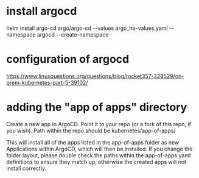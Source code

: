 # install argocd
helm install argo-cd argo/argo-cd --values argo_ha-values.yaml --namespace argocd --create-namespace

# configuration of argocd
https://www.linuxquestions.org/questions/blog/rocket357-328529/on-prem-kubernetes-part-5-39102/

# adding the "app of apps" directory
Create a new app in ArgoCD.  Point it to your repo (or a fork of this repo, if you wish).
Path within the repo should be kubernetes/app-of-apps/

This will install all of the apps listed in the app-of-apps folder as new Applications within
ArgoCD, which will then be installed.  If you change the folder layout, please double check the
paths within the app-of-apps yaml definitions to ensure they match up, otherwise the created
apps will not install correctly.
